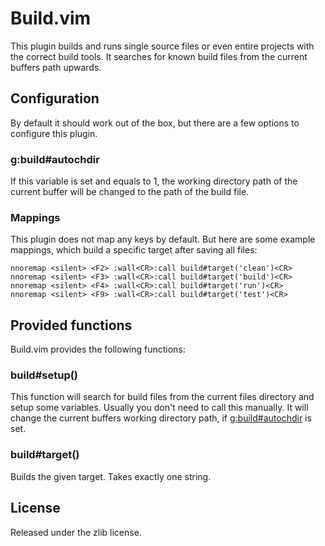 # Build.vim

This plugin builds and runs single source files or even entire projects
with the correct build tools. It searches for known build files from the
current buffers path upwards.

## Configuration

By default it should work out of the box, but there are a few options to
configure this plugin.

### g:build#autochdir

If this variable is set and equals to 1, the working directory path of the
current buffer will be changed to the path of the build file.

### Mappings

This plugin does not map any keys by default. But here are some example
mappings, which build a specific target after saving all files:

```vim
nnoremap <silent> <F2> :wall<CR>:call build#target('clean')<CR>
nnoremap <silent> <F3> :wall<CR>:call build#target('build')<CR>
nnoremap <silent> <F4> :wall<CR>:call build#target('run')<CR>
nnoremap <silent> <F9> :wall<CR>:call build#target('test')<CR>
```

## Provided functions

Build.vim provides the following functions:

### build#setup()

This function will search for build files from the current files directory
and setup some variables. Usually you don't need to call this manually. It
will change the current buffers working directory path, if
[g:build#autochdir](#gbuildautochdir) is set.

### build#target()

Builds the given target. Takes exactly one string.

## License

Released under the zlib license.
